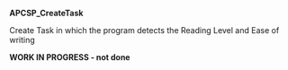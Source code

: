 <strong>APCSP_CreateTask</strong>
<p>Create Task in which the program detects the Reading Level and Ease of writing</p>
<b>WORK IN PROGRESS - not done</b>
